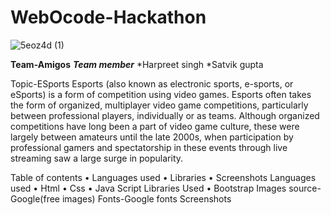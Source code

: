 # WebOcode-Hackathon
![5eoz4d (1)](https://user-images.githubusercontent.com/66674173/123546606-eb624500-d77a-11eb-836f-0364f3c9db01.gif)


**Team-Amigos**
***Team member***
        *Harpreet singh 
        *Satvik gupta

Topic-ESports
Esports (also known as electronic sports, e-sports, or eSports) is a form of competition using video games. Esports often takes the form of organized, multiplayer video game competitions, particularly between professional players, individually or as teams. Although organized competitions have long been a part of video game culture, these were largely between amateurs until the late 2000s, when participation by professional gamers and spectatorship in these events through live streaming saw a large surge in popularity.

Table of contents
•	Languages used
•	Libraries
•	Screenshots
Languages used
•	Html
•	Css
•	Java Script
Libraries Used
•	Bootstrap
Images source-Google(free images)
Fonts-Google fonts
Screenshots
        
           
     
